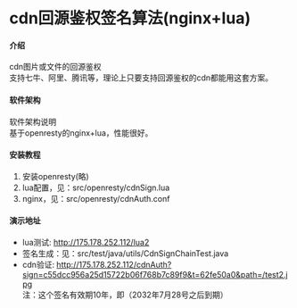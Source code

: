 # cdn回源鉴权签名算法(nginx+lua)

#### 介绍
cdn图片或文件的回源鉴权  
支持七牛、阿里、腾讯等，理论上只要支持回源鉴权的cdn都能用这套方案。


#### 软件架构
软件架构说明  
基于openresty的nginx+lua，性能很好。  



#### 安装教程

1. 安装openresty(略)
2. lua配置，见：src/openresty/cdnSign.lua
3. nginx，见：src/openresty/cdnAuth.conf

#### 演示地址

* lua测试: http://175.178.252.112/lua2
* 签名生成：见：src/test/java/utils/CdnSignChainTest.java
* cdn验证: http://175.178.252.112/cdnAuth?sign=c55dcc956a25d15722b06f768b7c89f9&t=62fe50a0&path=/test2.jpg  
注：这个签名有效期10年，即（2032年7月28号之后到期）
